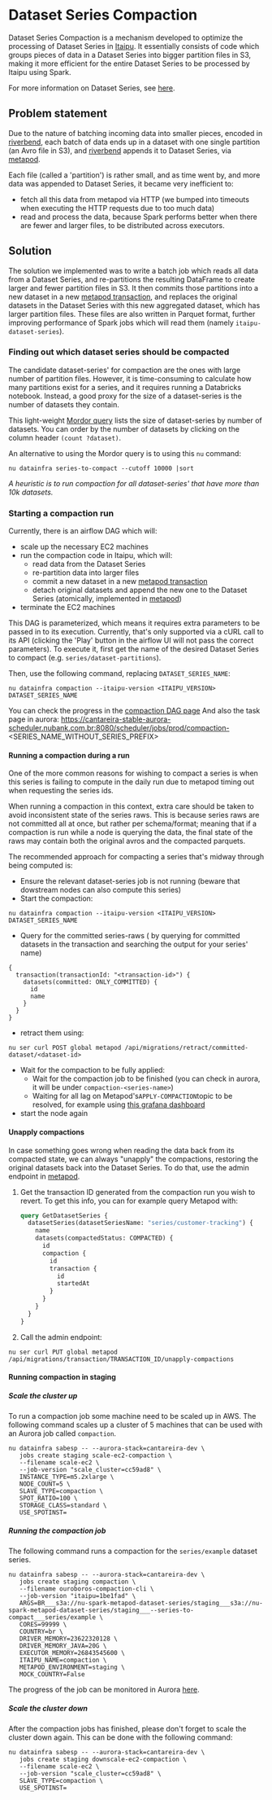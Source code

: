 # Dataset Series Compaction

Dataset Series Compaction is a mechanism developed to optimize the processing of Dataset Series in [Itaipu][3].
It essentially consists of code which groups pieces of data in a Dataset Series into bigger partition files in S3, making it more efficient for the entire Dataset Series to be processed by Itaipu using Spark.

For more information on Dataset Series, see [here][1].

## Problem statement

Due to the nature of batching incoming data into smaller pieces, encoded in [riverbend][2], each batch of data ends up in a dataset with one single partition (an Avro file in S3), and [riverbend][2] appends it to Dataset Series, via [metapod][4].

Each file (called a 'partition') is rather small, and as time went by, and more data was appended to Dataset Series, it became very inefficient to:

 - fetch all this data from metapod via HTTP (we bumped into timeouts when executing the HTTP requests due to too much data)
 - read and process the data, because Spark performs better when there are fewer and larger files, to be distributed across executors.

## Solution

The solution we implemented was to write a batch job which reads all data from a Dataset Series, and re-partitions the resulting DataFrame to create larger and fewer partition files in S3. It then commits those partitions into a new dataset in a new [metapod transaction][5], and replaces the original datasets in the Dataset Series with this new aggregated dataset, which has larger partition files. These files are also written in Parquet format, further improving performance of Spark jobs which will read them (namely `itaipu-dataset-series`).

### Finding out which dataset series should be compacted

The candidate dataset-series' for compaction are the ones with large number of partition files. However, it is time-consuming to calculate how many partitions exist for a series, and it requires running a Databricks notebook. Instead, a good proxy for the size of a dataset-series is the number of datasets they contain.

This light-weight [Mordor query](https://backoffice.nubank.com.br/eye-of-mauron/#/s0/mordor/5ccab752-2e3d-40c9-8a76-543ed5ed5ee2) lists the size of dataset-series by number of datasets. You can order by the number of datasets by clicking on the column header `(count ?dataset)`.

An alternative to using the Mordor query is to using this `nu` command:
```
nu datainfra series-to-compact --cutoff 10000 |sort
```

*A heuristic is to run compaction for all dataset-series' that have more than 10k datasets.*



### Starting a compaction run

Currently, there is an airflow DAG which will:
- scale up the necessary EC2 machines
- run the compaction code in Itaipu, which will:
  - read data from the Dataset Series
  - re-partition data into larger files
  - commit a new dataset in a new [metapod transaction][5]
  - detach original datasets and append the new one to the Dataset Series (atomically, implemented in [metapod][4])
- terminate the EC2 machines

This DAG is parameterized, which means it requires extra parameters to be passed in to its execution. Currently, that's only supported via a cURL call to its API (clicking the 'Play' button in the airflow UI will not pass the correct parameters). To execute it, first get the name of the desired Dataset Series to compact (e.g. `series/dataset-partitions`).

Then, use the following command, replacing `DATASET_SERIES_NAME`:

```
nu datainfra compaction --itaipu-version <ITAIPU_VERSION> DATASET_SERIES_NAME
```

You can check the progress in the [compaction DAG page](https://airflow.nubank.com.br/admin/airflow/graph?dag_id=dataset-series-compaction)
And also the task page in aurora: https://cantareira-stable-aurora-scheduler.nubank.com.br:8080/scheduler/jobs/prod/compaction-<SERIES_NAME_WITHOUT_SERIES_PREFIX>

#### Running a compaction during a run

One of the more common reasons for wishing to compact a series is when this series is failing to compute in the daily run due to metapod timing out when requesting the series ids.

When running a compaction in this context, extra care should be taken to avoid inconsistent state of the series raws. This is because series raws are not committed all at once, but rather per schema/format; meaning that if a compaction is run while a node is querying the data, the final state of the raws may contain both the original avros and the compacted parquets.

The recommended approach for compacting a series that's midway through being computed is:

- Ensure the relevant dataset-series job is not running (beware that dowstream nodes can also compute this series)
- Start the compaction:

```
nu datainfra compaction --itaipu-version <ITAIPU_VERSION> DATASET_SERIES_NAME
```

- Query for the committed series-raws ( by querying for committed datasets in the transaction and searching the output for your series' name)

```
{
  transaction(transactionId: "<transaction-id>") {
    datasets(committed: ONLY_COMMITTED) {
      id
      name
    }
  }
}
```

* retract them using:

```
nu ser curl POST global metapod /api/migrations/retract/committed-dataset/<dataset-id>
```

* Wait for the compaction to be fully applied:
  * Wait for the compaction job to be finished (you can check in aurora, it will be under `compaction-<series-name>`)
  * Waiting for all lag on Metapod's`APPLY-COMPACTION`topic to be resolved, for example using [this grafana dashboard](https://prod-grafana.nubank.com.br/d/000000222/kafka-lags-topic-view?orgId=1&refresh=1m&var-PROMETHEUS=prod-thanos&var-GROUP_ID=METAPOD-COMPACTION&var-TOPIC=APPLY-COMPACTION&var-PROTOTYPE=All&var-STACK_ID=v)
* start the node again

#### Unapply compactions

In case something goes wrong when reading the data back from its compacted state, we can always "unapply" the compactions, restoring the original datasets back into the Dataset Series. To do that, use the admin endpoint in [metapod][4].

1. Get the transaction ID generated from the compaction run you wish to revert. To get this info, you can for example query Metapod with:

   ```graphQL
   query GetDatasetSeries {
     datasetSeries(datasetSeriesName: "series/customer-tracking") {
       name
       datasets(compactedStatus: COMPACTED) {
         id
         compaction {
           id
           transaction {
             id
             startedAt
           }
         }
       }
     }
   }
   ```


2. Call the admin endpoint:

```
nu ser curl PUT global metapod /api/migrations/transaction/TRANSACTION_ID/unapply-compactions
```

#### Running compaction in staging

##### Scale the cluster up

To run a compaction job some machine need to be scaled up in AWS. The
following command scales up a cluster of 5 machines that can be used
with an Aurora job called `compaction`.

```shell
nu datainfra sabesp -- --aurora-stack=cantareira-dev \
   jobs create staging scale-ec2-compaction \
   --filename scale-ec2 \
   --job-version "scale_cluster=cc59ad8" \
   INSTANCE_TYPE=m5.2xlarge \
   NODE_COUNT=5 \
   SLAVE_TYPE=compaction \
   SPOT_RATIO=100 \
   STORAGE_CLASS=standard \
   USE_SPOTINST=
```

##### Running the compaction job

The following command runs a compaction for the `series/example`
dataset series.

```shell
nu datainfra sabesp -- --aurora-stack=cantareira-dev \
   jobs create staging compaction \
   --filename ouroboros-compaction-cli \
   --job-version "itaipu=1be1fad" \
   ARGS=BR___s3a://nu-spark-metapod-dataset-series/staging___s3a://nu-spark-metapod-dataset-series/staging___--series-to-compact___series/example \
   CORES=99999 \
   COUNTRY=br \
   DRIVER_MEMORY=23622320128 \
   DRIVER_MEMORY_JAVA=20G \
   EXECUTOR_MEMORY=26843545600 \
   ITAIPU_NAME=compaction \
   METAPOD_ENVIRONMENT=staging \
   MOCK_COUNTRY=False
```

The progress of the job can be monitored in Aurora [here](https://cantareira-dev-mesos-master.nubank.com.br:8080/scheduler/jobs/staging/compaction).

##### Scale the cluster down

After the compaction jobs has finished, please don't forget to scale
the cluster down again. This can be done with the following command:

```shell
nu datainfra sabesp -- --aurora-stack=cantareira-dev \
   jobs create staging downscale-ec2-compaction \
   --filename scale-ec2 \
   --job-version "scale_cluster=cc59ad8" \
   SLAVE_TYPE=compaction \
   USE_SPOTINST=
```

[1]: /etl_users/dataset_series.md
[2]: https://github.com/nubank/riverbend
[3]: https://github.com/nubank/itaipu
[4]: https://github.com/nubank/metapod
[5]: ../glossary.md#transaction
